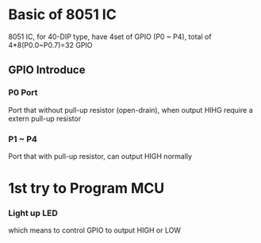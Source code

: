 # Basic of 8051 IC  
8051 IC, for 40-DIP type, have 4set of GPIO (P0 ~ P4), total of 4*8(P0.0~P0.7)=32 GPIO
## GPIO Introduce
### P0 Port
Port that without pull-up resistor (open-drain), when output HIHG require a extern pull-up resistor
### P1 ~ P4
Port that with pull-up resistor, can output HIGH normally

# 1st try to Program MCU
### Light up LED
which means to control GPIO to output HIGH or LOW
